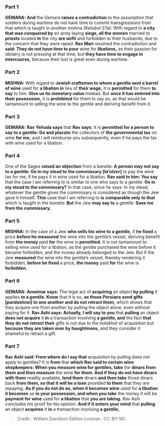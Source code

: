 
### Part 1
<strong>GEMARA:</strong> <b>And</b> the Gemara <b>raises a contradiction</b> to the assumption that soldiers during wartime do not have time to commit transgressions from that which is taught in another mishna (<i>Ketubot</i> 27a): With regard to <b>a city that was conquered by</b> an army laying <b>siege, all the women</b> married to <b>priests</b> located <b>in</b> the city <b>are unfit</b> and forbidden to their husbands, due to the concern that they were raped. <b>Rav Mari</b> resolved the contradiction and <b>said: They do not have time to pour</b> wine for <b>libations,</b> as their passion for idolatry is not pressing at that time, but <b>they have time to engage in intercourse,</b> because their lust is great even during wartime.

### Part 2
<strong>MISHNA:</strong> With regard to <b>Jewish craftsmen to whom a gentile sent a barrel of wine</b> used for <b>a libation in</b> lieu of <b>their wage,</b> it is <b>permitted</b> for them <b>to say</b> to him: <b>Give us its monetary value</b> instead. But <b>once it has entered into their possession,</b> it is <b>prohibited</b> for them to say so, as that would be tantamount to selling the wine to the gentile and deriving benefit from it.

### Part 3
<strong>GEMARA:</strong> <b>Rav Yehuda says</b> that <b>Rav says:</b> It is <b>permitted for a person to say to a gentile: Go and placate</b> the collectors of <b>the governmental tax</b> on wine <b>for me,</b> and I will reimburse you subsequently, even if he pays the tax with wine used for a libation.

### Part 4
One of the Sages <b>raised an objection</b> from a <i>baraita</i>: <b>A person may not say to a gentile: Go in my stead to the commissary [<i>la’otzer</i>]</b> to pay the wine tax for me, if he pays it in wine used for a libation. <b>Rav said to him: You say</b> that the case I am referring to is similar to one who says to a gentile: <b>Go in my stead to the commissary?</b> In that case, since he says: In my stead, whatever the gentile gives the commissary is considered as though the Jew gave it himself. <b>This</b> case that I am referring to <b>is comparable only to that</b> which is taught in the <i>baraita</i>: <b>But</b> the Jew <b>may say to</b> a gentile: <b>Save me from the commissary.</b>

### Part 5
<strong>MISHNA:</strong> In the case of a Jew <b>who sells his wine to a gentile,</b> if <b>he fixed</b> a price <b>before he measured</b> the wine into the gentile’s vessel, deriving benefit from <b>the money</b> paid <b>for</b> the wine is <b>permitted.</b> It is not tantamount to selling wine used for a libation, as the gentile purchased the wine before it became forbidden, and the money already belonged to the Jew. But if the Jew <b>measured</b> the wine into the gentile’s vessel, thereby rendering it forbidden, <b>before he fixed</b> a price, <b>the money</b> paid <b>for</b> the wine is <b>forbidden.</b>

### Part 6
<strong>GEMARA:</strong> <b>Ameimar says:</b> The legal act of <b>acquiring</b> an object <b>by pulling</b> it applies <b>to a gentile. Know</b> that it is so, <b>as those Persians send gifts [<i>pardashnei</i>] to one another and do not retract them,</b> which shows that they acquire one from another by pulling the object alone, even without paying for it. <b>Rav Ashi says: Actually, I will say to you</b> that <b>pulling</b> an object <b>does not acquire</b> it <b>in</b> a transaction involving <b>a gentile, and</b> the fact <b>that they do not retract their</b> gifts is not due to the <i>halakhot</i> of acquisition but <b>because they are taken over by haughtiness,</b> and they consider it shameful to retract a gift.

### Part 7
<b>Rav Ashi said: From where do I say that</b> acquisition by pulling does not apply to gentiles? It is <b>from</b> that <b>which Rav said to certain wine shopkeepers: When you measure wine for gentiles, take</b> the <b>dinars from them and then measure</b> the wine <b>for them. And if they do not have dinars with them</b> readily available, <b>lend them</b> dinars <b>and then take</b> those dinars back <b>from them, so that it will be a loan</b> provided <b>to them</b> that they are repaying. <b>As if you do not do so, when it becomes wine</b> used for <b>a libation it becomes</b> so <b>in your possession, and when you take</b> the money it will be <b>payment for wine</b> used for <b>a libation</b> that <b>you are taking.</b> Rav Ashi concludes his proof for his opinion: <b>And if it enters your mind</b> that <b>pulling</b> an object <b>acquires</b> it <b>in</b> a transaction involving <b>a gentile,</b>

>Credit : William Davidson Edition
>License : CC-BY-NC